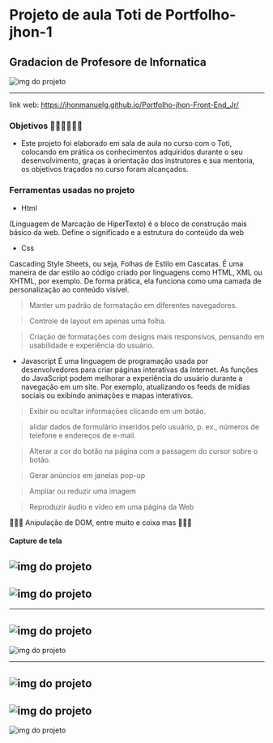 ﻿# Projeto de aula Toti de Portfolho-jhon-1
## Gradacion de Profesore de Infornatica
![img do projeto](img/user-grado.jpg)

--------
link web:  https://jhonmanuelg.github.io/Portfolho-jhon-Front-End_Jr/
 
 ### Objetivos 🧑‍🎓🧑‍🎓🧑‍🎓
 * Este projeto foi elaborado em sala de aula no curso com o Toti, colocando em prática os conhecimentos adquiridos durante o seu desenvolvimento, graças à orientação dos instrutores e sua mentoria, os objetivos traçados no curso foram alcançados.
 ### Ferramentas usadas no projeto
 *  Html 

 (Linguagem de Marcação de HiperTexto) é o bloco de construção mais básico da web. Define o significado e a estrutura do conteúdo da web

 *  Css 

 Cascading Style Sheets, ou seja, Folhas de Estilo em Cascatas. É uma maneira de dar estilo ao código criado por linguagens como HTML, XML ou XHTML, por exemplo. De forma prática, ela funciona como uma camada de personalização ao conteúdo visível.

 > Manter um padrão de formatação em diferentes navegadores.

 > Controle de layout em apenas uma folha.

 > Criação de formatações com designs mais responsivos, pensando em usabilidade e experiência do usuário.
 * Javascript
 É uma linguagem de programação usada por desenvolvedores para criar páginas interativas da Internet. As funções do JavaScript podem melhorar a experiência do usuário durante a navegação em um site. Por exemplo, atualizando os feeds de mídias sociais ou exibindo animações e mapas interativos.
 > Exibir ou ocultar informações clicando em um botão.

 >alidar dados de formulário inseridos pelo usuário, p. ex., números de telefone e endereços de e-mail.

 > Alterar a cor do botão na página com a passagem do cursor sobre o botão.
 
> Gerar anúncios em janelas pop-up

> Ampliar ou reduzir uma imagem

> Reproduzir áudio e vídeo em uma página da Web

🥰🥰🥰 Anipulação de DOM, entre muito e coixa mas 🥰🥰🥰
 #### Capture de tela 
 ![img do projeto](img/Front%20End.png)
 -------
 ![img do projeto](img/front%20end%201.png)
 ----
------
![img do projeto](img/front%20end%201.2.png)
 ------
![img do projeto](img/front%20end%201.3.png)

---------
![img do projeto](img/front%20end%201.4.png)
----------
![img do projeto](img/front%20end%201.5.png)
-----------
![img do projeto](img/front%20end%202.png)